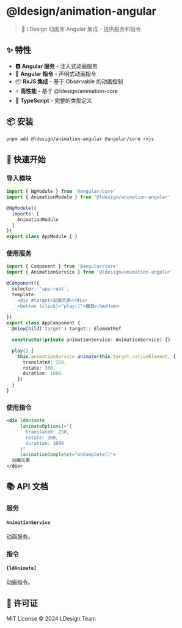 # @ldesign/animation-angular

> 🎨 LDesign 动画库 Angular 集成 - 提供服务和指令

## ✨ 特性

- 🅰️ **Angular 服务** - 注入式动画服务
- 🎯 **Angular 指令** - 声明式动画指令
- 📦 **RxJS 集成** - 基于 Observable 的动画控制
- ⚡ **高性能** - 基于 @ldesign/animation-core
- 🔧 **TypeScript** - 完整的类型定义

## 📦 安装

```bash
pnpm add @ldesign/animation-angular @angular/core rxjs
```

## 🚀 快速开始

### 导入模块

```typescript
import { NgModule } from '@angular/core'
import { AnimationModule } from '@ldesign/animation-angular'

@NgModule({
  imports: [
    AnimationModule
  ]
})
export class AppModule { }
```

### 使用服务

```typescript
import { Component } from '@angular/core'
import { AnimationService } from '@ldesign/animation-angular'

@Component({
  selector: 'app-root',
  template: `
    <div #target>动画元素</div>
    <button (click)="play()">播放</button>
  `
})
export class AppComponent {
  @ViewChild('target') target!: ElementRef

  constructor(private animationService: AnimationService) {}

  play() {
    this.animationService.animate(this.target.nativeElement, {
      translateX: 250,
      rotate: 360,
      duration: 1000
    })
  }
}
```

### 使用指令

```html
<div ldAnimate
     [animateOptions]="{
       translateX: 250,
       rotate: 360,
       duration: 1000
     }"
     (animationComplete)="onComplete()">
  动画元素
</div>
```

## 📚 API 文档

### 服务

#### `AnimationService`

动画服务。

### 指令

#### `[ldAnimate]`

动画指令。

## 📄 许可证

MIT License © 2024 LDesign Team

